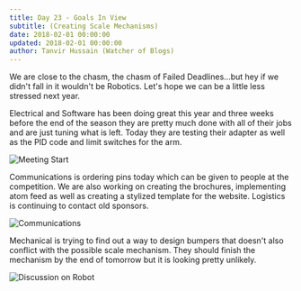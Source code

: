 ```yaml
---
title: Day 23 - Goals In View
subtitle: (Creating Scale Mechanisms)
date: 2018-02-01 00:00:00
updated: 2018-02-01 00:00:00
author: Tanvir Hussain (Watcher of Blogs)
---
```


We are close to the chasm, the chasm of Failed Deadlines...but hey if we didn't fall in it wouldn't be Robotics. Let's hope we can be a little less stressed next year.

Electrical and Software has been doing great this year and three weeks before the end of the season they are pretty much done with all of their jobs and are just tuning what is left. Today they are testing their adapter as well as the PID code and limit switches for the arm.

![Meeting Start](/images/20180201/meeting-start.jpg)

Communications is ordering pins today which can be given to people at the competition. We are also working on creating the brochures, implementing atom feed as well as creating a stylized template for the website. Logistics is continuing to contact old sponsors.

![Communications](/images/20180201/communications.jpg)

Mechanical is trying to find out a way to design bumpers that doesn't also conflict with the possible scale mechanism. They should finish the mechanism by the end of tomorrow but it is looking pretty unlikely.

![Discussion on Robot](/images/20180201/discussion-on-robot.jpg)